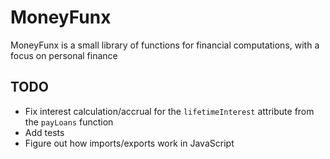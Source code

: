 # MoneyFunx

MoneyFunx is a small library of functions for financial computations, with a focus on personal finance

## TODO
- Fix interest calculation/accrual for the `lifetimeInterest` attribute from the `payLoans` function
- Add tests
- Figure out how imports/exports work in JavaScript
